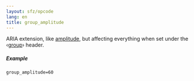 ```yaml
---
layout: sfz/opcode
lang: en
title: group_amplitude
---
```

ARIA extension, like [amplitude](amplitude), but affecting everything when set
under the ‹[group](/headers/group)› header.

##### Example

```
group_amplitude=60
```
